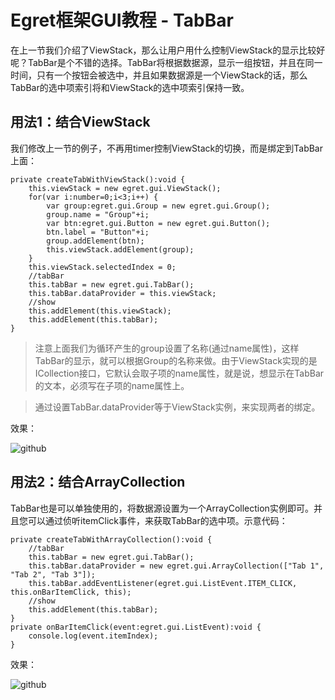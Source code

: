 Egret框架GUI教程 - TabBar
===============

在上一节我们介绍了ViewStack，那么让用户用什么控制ViewStack的显示比较好呢？TabBar是个不错的选择。TabBar将根据数据源，显示一组按钮，并且在同一时间，只有一个按钮会被选中，并且如果数据源是一个ViewStack的话，那么TabBar的选中项索引将和ViewStack的选中项索引保持一致。

用法1：结合ViewStack
--------------------------

我们修改上一节的例子，不再用timer控制ViewStack的切换，而是绑定到TabBar上面：

```
private createTabWithViewStack():void {
    this.viewStack = new egret.gui.ViewStack();
    for(var i:number=0;i<3;i++) {
        var group:egret.gui.Group = new egret.gui.Group();
        group.name = "Group"+i;
        var btn:egret.gui.Button = new egret.gui.Button();
        btn.label = "Button"+i;
        group.addElement(btn);
        this.viewStack.addElement(group);
    }
    this.viewStack.selectedIndex = 0;
    //tabBar
    this.tabBar = new egret.gui.TabBar();
    this.tabBar.dataProvider = this.viewStack;
    //show
    this.addElement(this.viewStack);
    this.addElement(this.tabBar);
}
```

> 注意上面我们为循环产生的group设置了名称(通过name属性)，这样TabBar的显示，就可以根据Group的名称来做。由于ViewStack实现的是ICollection接口，它默认会取子项的name属性，就是说，想显示在TabBar的文本，必须写在子项的name属性上。

> 通过设置TabBar.dataProvider等于ViewStack实例，来实现两者的绑定。

效果：

![github](https://raw.githubusercontent.com/NeoGuo/html5-documents/master/egret-gui/images/tabbar1.png "Egret")

用法2：结合ArrayCollection
--------------------------

TabBar也是可以单独使用的，将数据源设置为一个ArrayCollection实例即可。并且您可以通过侦听itemClick事件，来获取TabBar的选中项。示意代码：

```
private createTabWithArrayCollection():void {
    //tabBar
    this.tabBar = new egret.gui.TabBar();
    this.tabBar.dataProvider = new egret.gui.ArrayCollection(["Tab 1", "Tab 2", "Tab 3"]);
    this.tabBar.addEventListener(egret.gui.ListEvent.ITEM_CLICK, this.onBarItemClick, this);
    //show
    this.addElement(this.tabBar);
}
private onBarItemClick(event:egret.gui.ListEvent):void {
    console.log(event.itemIndex);
}
```

效果：

![github](https://raw.githubusercontent.com/NeoGuo/html5-documents/master/egret-gui/images/tabbar2.png "Egret")